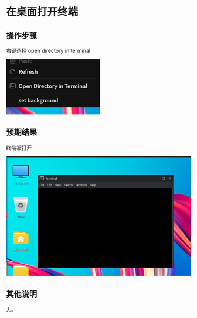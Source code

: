 # 在桌面打开终端

## 操作步骤
右键选择 open directory in terminal

![file:在桌面打开终端-1](./img/在桌面打开终端-1.png)

## 预期结果
终端被打开

![file:在桌面打开终端-2](./img/在桌面打开终端-2.png)

## 其他说明

无。

